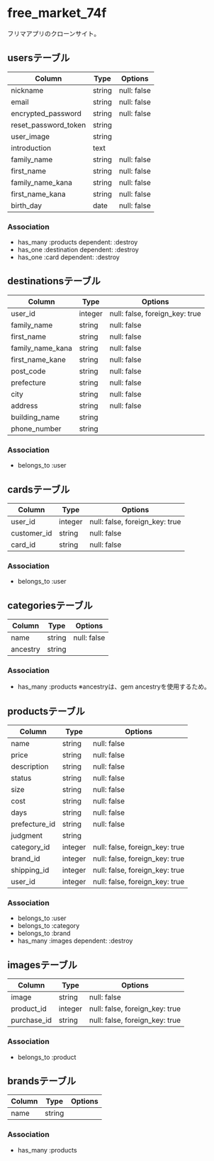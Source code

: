# free_market_74f
フリマアプリのクローンサイト。


## usersテーブル

|Column|Type|Options|
|------|----|-------|
|nickname|string|null: false|
|email|string|null: false|
|encrypted_password|string|null: false|
|reset_password_token|string||
|user_image|string||
|introduction|text||
|family_name|string|null: false|
|first_name|string|null: false|
|family_name_kana|string|null: false|
|first_name_kana|string|null: false|
|birth_day|date|null: false|

### Association
- has_many :products dependent: :destroy
- has_one :destination dependent: :destroy
- has_one :card dependent: :destroy


## destinationsテーブル

|Column|Type|Options|
|------|----|-------|
|user_id|integer|null: false, foreign_key: true|
|family_name|string|null: false|
|first_name|string|null: false|
|family_name_kana|string|null: false|
|first_name_kane|string|null: false|
|post_code|string|null: false|
|prefecture|string|null: false|
|city|string|null: false|
|address|string|null: false|
|building_name|string||
|phone_number|string||


### Association
- belongs_to :user


## cardsテーブル

|Column|Type|Options|
|------|----|-------|
|user_id|integer|null: false, foreign_key: true|
|customer_id|string|null: false|
|card_id|string|null: false|

### Association
- belongs_to :user


## categoriesテーブル

|Column|Type|Options|
|------|----|-------|
|name|string|null: false|
|ancestry|string||

### Association
- has_many :products
※ancestryは、gem ancestryを使用するため。


## productsテーブル

|Column|Type|Options|
|------|----|-------|
|name|string|null: false|
|price|string|null: false|
|description|string|null: false|
|status|string|null: false|
|size|string|null: false|
|cost|string|null: false|
|days|string|null: false|
|prefecture_id|string|null: false|
|judgment|string||
|category_id|integer|null: false, foreign_key: true|
|brand_id|integer|null: false, foreign_key: true|
|shipping_id|integer|null: false, foreign_key: true|
|user_id|integer|null: false, foreign_key: true|

### Association
- belongs_to :user
- belongs_to :category
- belongs_to :brand
- has_many :images dependent: :destroy


## imagesテーブル

|Column|Type|Options|
|------|----|-------|
|image|string|null: false|
|product_id|integer|null: false, foreign_key: true|
|purchase_id|string|null: false, foreign_key: true|

### Association
- belongs_to :product


## brandsテーブル

|Column|Type|Options|
|------|----|-------|
|name|string||

### Association
- has_many :products
